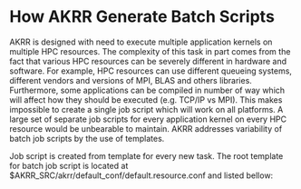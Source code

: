# How AKRR Generate Batch Scripts

AKRR is designed with need to execute multiple application kernels on multiple HPC resources. 
The complexity of this task in part comes from
the fact that various HPC resources can be severely different in hardware and software. 
For example, HPC resources can use different queueing
systems, different vendors and versions of MPI, BLAS and others libraries. 
Furthermore, some applications can be compiled in number of way
which will affect how they should be executed (e.g. TCP/IP vs MPI). 
This makes impossible to create a single job script which will work on all
platforms. 
A large set of separate job scripts for every application kernel on every HPC resource would be unbearable to maintain. 
AKRR
addresses variability of batch job scripts by the use of templates. 

Job script is created from template for every new task.
The root template for batch job script is located at 
$AKRR_SRC/akrr/default_conf/default.resource.conf and listed bellow:

```python

```
